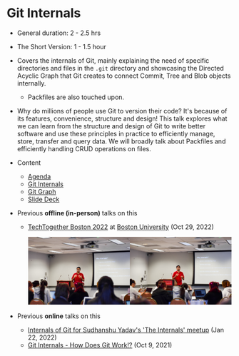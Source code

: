 # Git Internals

-   General duration: 2 - 2.5 hrs
-   The Short Version: 1 - 1.5 hour
-   Covers the internals of Git, mainly explaining the need of specific directories and files in the `.git` directory and showcasing the Directed Acyclic Graph that Git creates to connect Commit, Tree and Blob objects internally.
    -   Packfiles are also touched upon.
-   Why do millions of people use Git to version their code? It's because of its features, convenience, structure and design! This talk explores what we can learn from the structure and design of Git to write better software and use these principles in practice to efficiently manage, store, transfer and query data. We will broadly talk about Packfiles and efficiently handling CRUD operations on files.
-   Content
    -   [Agenda](agenda.md)
    -   [Git Internals](https://git.harshkapadia.me)
    -   [Git Graph](https://git-graph.harshkapadia.me)
    -   [Slide Deck](https://docs.google.com/presentation/d/1Ri9HMkvFRVg_ICHQBpLHEoQIcm6ybs75-nJH7fZQYNs/edit?usp=sharing)
-   Previous **offline (in-person)** talks on this

    -   [TechTogether Boston 2022](https://techtogether.io/techtogetherboston) at [Boston University](https://bu.edu) (Oct 29, 2022)

        <img src="img/tech-together-boston-2022/1.jpg" width="50%" loading="lazy" /><img src="img/tech-together-boston-2022/2.jpg" width="50%" loading="lazy" />

-   Previous **online** talks on this
    -   [Internals of Git for Sudhanshu Yadav's 'The Internals' meetup](https://github.com/The-Internals/Internals-of-git) (Jan 22, 2022)
    -   [Git Internals - How Does Git Work!?](https://www.youtube.com/watch?v=TZRS9llBBYU) (Oct 9, 2021)
